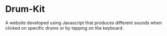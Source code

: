 # Drum-Kit
A website developed using Javascript that produces different sounds when clicked on specific drums or by tapping  on the keyboard. 
